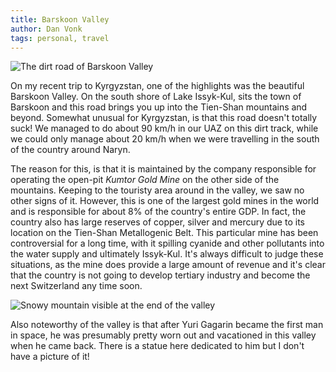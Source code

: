 ```yaml
---
title: Barskoon Valley
author: Dan Vonk
tags: personal, travel
---
```



![The dirt road of Barskoon Valley](/images/DSCF7947.JPG "The smooth and fast
road leading into Barskoon Valley")

On my recent trip to Kyrgyzstan, one of the highlights was the beautiful
Barskoon Valley. On the south shore of Lake Issyk-Kul, sits the town of Barskoon
and this road brings you up into the Tien-Shan mountains and beyond. Somewhat
unusual for Kyrgyzstan, is that this road doesn't totally suck! We managed to do
about 90 km/h in our UAZ on this dirt track, while we could only manage about 20
km/h when we were travelling in the south of the country around Naryn.

The reason for this, is that it is maintained by the company responsible for
operating the open-pit _Kumtor Gold Mine_ on the other side of the mountains.
Keeping to the touristy area around in the valley, we saw no other signs of it.
However, this is one of the largest gold mines in the world and is responsible
for about 8% of the country's entire GDP. In fact, the country also has large
reserves of copper, silver and mercury due to its location on the Tien-Shan
Metallogenic Belt. This particular mine has been controversial for a long time,
with it spilling cyanide and other pollutants into the water supply and
ultimately Issyk-Kul. It's always difficult to judge these situations, as the
mine does provide a large amount of revenue and it's clear that the country is
not going to develop tertiary industry and become the next Switzerland any time
soon.

![Snowy mountain visible at the end of the valley](/images/DSCF7975.JPG "View
from the famous waterfall and favourite spot of Yuri Gagarin.")

Also noteworthy of the valley is that after Yuri Gagarin became the first man in
space, he was presumably pretty worn out and vacationed in this valley when he
came back. There is a statue here dedicated to him but I don't have a picture of
it!

